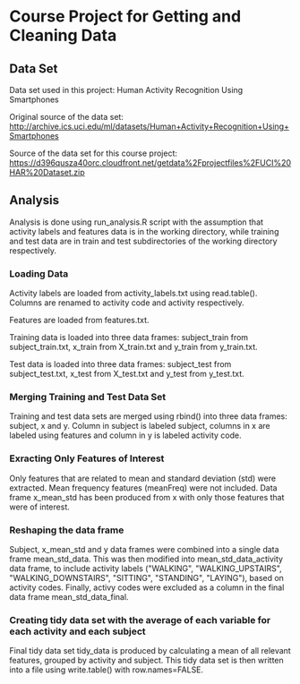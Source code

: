 # Course Project for Getting and Cleaning Data

## Data Set

Data set used in this project: Human Activity Recognition Using Smartphones

Original source of the data set: http://archive.ics.uci.edu/ml/datasets/Human+Activity+Recognition+Using+Smartphones

Source of the data set for this course project: https://d396qusza40orc.cloudfront.net/getdata%2Fprojectfiles%2FUCI%20HAR%20Dataset.zip 

## Analysis

Analysis is done using run_analysis.R script with the assumption that activity labels and features data is in the working directory, while training and test data are in train and test subdirectories of the working directory respectively.

### Loading Data

Activity labels are loaded from activity_labels.txt using read.table(). Columns are renamed to activity code and activity respectively.

Features are loaded from features.txt.

Training data is loaded into three data frames: subject_train from subject_train.txt, x_train from X_train.txt and y_train from y_train.txt.

Test data  is loaded into three data frames: subject_test from subject_test.txt, x_test from X_test.txt and y_test from y_test.txt.

### Merging Training and Test Data Set

Training and test data sets are merged using rbind() into three data frames: subject, x and y. Column in subject is labeled subject, columns in x are labeled using features and column in y is labeled activity code.

### Exracting Only Features of Interest

Only features that are related to mean and standard deviation (std) were extracted. Mean frequency features (meanFreq) were not included. Data frame x_mean_std has been produced from x with only those features that were of interest.

### Reshaping the data frame

Subject, x_mean_std and y data frames were combined into a single data frame mean_std_data. This was then modified into mean_std_data_activity data frame, to include activity labels ("WALKING", "WALKING_UPSTAIRS", "WALKING_DOWNSTAIRS", "SITTING", "STANDING", "LAYING"), based on activity codes. Finally, activy codes were excluded as a column in the final data frame mean_std_data_final.

### Creating tidy data set with the average of each variable for each activity and each subject

Final tidy data set tidy_data is produced by calculating a mean of all relevant features, grouped by activity and subject. This tidy data set is then written into a file using write.table() with row.names=FALSE.

